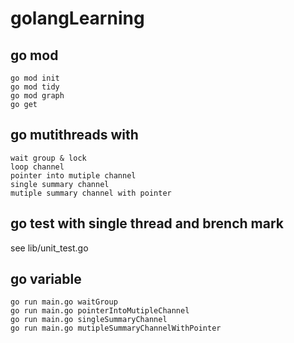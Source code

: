 # golangLearning

## go mod
```
go mod init
go mod tidy
go mod graph
go get
```

## go mutithreads with
```
wait group & lock
loop channel
pointer into mutiple channel
single summary channel
mutiple summary channel with pointer
```

## go test with single thread and brench mark
see lib/unit_test.go

## go variable
```
go run main.go waitGroup
go run main.go pointerIntoMutipleChannel
go run main.go singleSummaryChannel
go run main.go mutipleSummaryChannelWithPointer
```